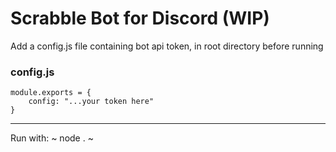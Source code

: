 # Scrabble Bot for Discord (WIP)
Add a config.js file containing bot api token, in root directory before running

### config.js
    module.exports = {
        config: "...your token here"
    }
---
Run with:
~ node . ~
